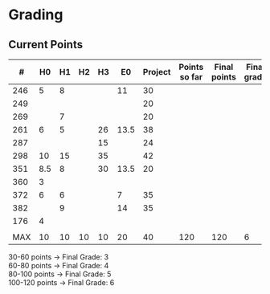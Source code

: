 # Grading

## Current Points

|   #   |  H0  |  H1  |  H2  |  H3  |  E0  |  Project |Points so far | Final points | Final grade |
|-------|------|------|------|------|------|----------|--------------|--------------|-------------|
|  246  |   5  |   8  |      |      |   11 |    30    |		   		 |              | 			  |	
|  249  |      |      |      |      |      |    20    |				 |			    |			  |
|  269  |      |   7  |      |      |      |    20    |				 |			    |			  | 
|  261  |   6  |   5  |      |  26  | 13.5 |    38    |				 |    		    | 			  |
|  287  |      |      |      |  15  |      |    24    |				 |			    |			  |
|  298  |   10 |   15 |      |  35  |      |    42    |				 |			    |			  |
|  351  |   8.5|   8  |      |  30  | 13.5 |    20    |				 |			    |		      |
|  360  |   3  |      |      |      |      |          |				 |			    |			  |
|  372  |   6  |   6  |      |      |   7  |    35    |				 |			    |			  |
|  382  |      |   9  |      |      |  14  |    35    |				 |			    |		      |
|  176  |   4  |      |      |      |      |          |				 |			    |		      |
|       |      |      |      |      |      |          |				 |			    |		      |
|  MAX  |  10  |  10  |  10  |  10  |  20  |    40    |    120       |	   120	    |	   6   	  |


30-60 points -> Final Grade: 3    
60-80 points -> Final Grade: 4    
80-100 points -> Final Grade: 5    
100-120 points -> Final Grade: 6    
